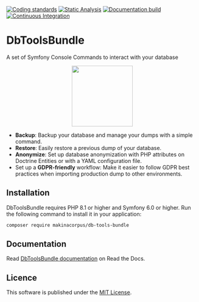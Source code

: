[![Coding standards](https://github.com/makinacorpus/db-tools-bundle/actions/workflows/coding-standards.yml/badge.svg)](https://github.com/makinacorpus/db-tools-bundle/actions/workflows/coding-standards.yml) [![Static Analysis](https://github.com/makinacorpus/db-tools-bundle/actions/workflows/static-analysis.yml/badge.svg)](https://github.com/makinacorpus/db-tools-bundle/actions/workflows/static-analysis.yml) [![Documentation build](https://github.com/makinacorpus/DbToolsBundle/actions/workflows/docs-build.yml/badge.svg)](https://github.com/makinacorpus/DbToolsBundle/actions/workflows/docs-build.yml) [![Continuous Integration](https://github.com/makinacorpus/DbToolsBundle/actions/workflows/continuous-integration.yml/badge.svg)](https://github.com/makinacorpus/DbToolsBundle/actions/workflows/continuous-integration.yml)


# DbToolsBundle
A set of Symfony Console Commands to interact with your database

<p align="center" style="margin: auto">
    <a href="https://dbtoolsbundle.readthedocs.io/" target="_blank">
        <img style="height:160px;" src="/docs/content/public/logo.svg">
    </a>
</p>

* **Backup**: Backup your database and manage your dumps with a simple command.
* **Restore**: Easily restore a previous dump of your database.
* **Anonymize**: Set up database anonymization with PHP attributes on Doctrine Entities or with a YAML configuration file.
* Set up a **GDPR-friendly** workflow: Make it easier to follow GDPR best practices when importing production dump to other environments.

## Installation

DbToolsBundle requires PHP 8.1 or higher and Symfony 6.0 or higher. Run the following command to install it in your application:

```sh
composer require makinacorpus/db-tools-bundle
```

## Documentation

Read [DbToolsBundle documentation](https://dbtoolsbundle.readthedocs.io/) on Read the Docs.

## Licence

This software is published under the [MIT License](./LICENCE.md).
